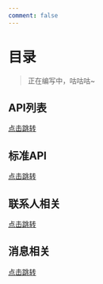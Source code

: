 ```yaml
---
comment: false
---
```

# 目录

> 正在编写中，咕咕咕~
## API列表
[点击跳转](./standard.md)

## 标准API

[点击跳转](./standard.md)

## 联系人相关

[点击跳转](./contact.md)

## 消息相关

[点击跳转](./message.md)